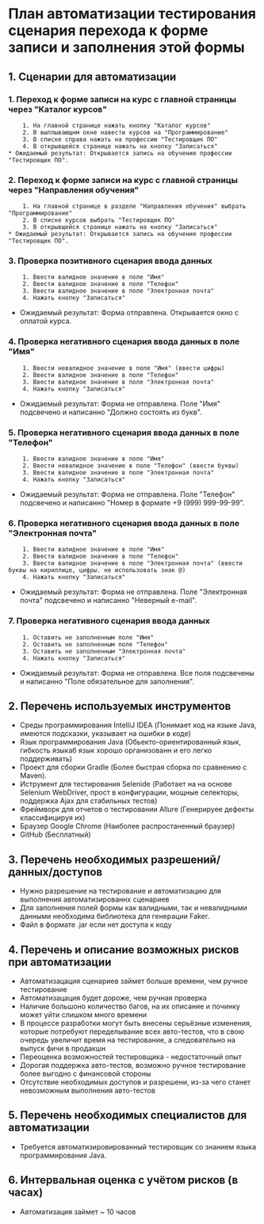 # План автоматизации тестирования сценария перехода к форме записи и заполнения этой формы

## 1. Сценарии для автоматизации

### 1. Переход к форме записи на курс с главной страницы через "Каталог курсов"

        1. На главной странице нажать кнопку "Каталог курсов"
        2. В выплывающнм окне навести курсов на "Программирование"
        3. В списке справа нажать на профессию "Тестировщик ПО"
        4. В открывщейся странице нажать на кнопку "Записаться"
    * Ожидаемый результат: Открывается запись на обучение профессии "Тестировщик ПО".

### 2. Переход к форме записи на курс с главной страницы через "Направления обучения"

        1. На главной странице в разделе "Направления обучения" выбрать "Программирование"
        2. В списке курсов выбрать "Тестировщик ПО"
        3. В открывщейся странице нажать на кнопку "Записаться"
    * Ожидаемый результат: Открывается запись на обучение профессии "Тестировщик ПО".

### 3. Проверка позитивного сценария ввода данных
        
        1. Ввести валидное значение в поле "Имя"
        2. Ввести валидное значение в поле "Телефон"
        3. Ввести валидное значение в поле "Электронная почта"
        4. Нажать кнопку "Записаться"
* Ожидаемый результат: Форма отправлена. Открывается окно с оплатой курса.
    
### 4. Проверка негативного сценария ввода данных в поле "Имя"

        1. Ввести невалидное значение в поле "Имя" (ввести цифры)
        2. Ввести валидное значение в поле "Телефон"
        3. Ввести валидное значение в поле "Электронная почта"
        4. Нажать кнопку "Записаться"
* Ожидаемый результат: Форма не отправлена. Поле "Имя" подсвечено и написанно "Должно состоять из букв".

### 5. Проверка негативного сценария ввода данных в поле "Телефон"

        1. Ввести валидное значение в поле "Имя" 
        2. Ввести невалидное значение в поле "Телефон" (ввести буквы)
        3. Ввести валидное значение в поле "Электронная почта"
        4. Нажать кнопку "Записаться"
* Ожидаемый результат: Форма не отправлена. Поле "Телефон" подсвечено и написанно "Номер в формате +9 (999) 999-99-99".

### 6. Проверка негативного сценария ввода данных в поле "Электронная почта"

        1. Ввести валидное значение в поле "Имя" 
        2. Ввести валидное значение в поле "Телефон" 
        3. Ввести валидное значение в поле "Электронная почта" (ввести буквы на кириллице, цифры. не использовать знак @)
        4. Нажать кнопку "Записаться"
* Ожидаемый результат: Форма не отправлена. Поле "Электронная почта" подсвечено и написанно "Неверный e-mail".

### 7. Проверка негативного сценария ввода данных

        1. Оставить не заполненным поле "Имя" 
        2. Оставить не заполненным поле "Телефон" 
        3. Оставить не заполненным "Электронная почта"
        4. Нажать кнопку "Записаться"
* Ожидаемый результат: Форма не отправлена. Все поля подсвечены и написанно "Поле обязательное для заполнения".


## 2. Перечень используемых инструментов

* Среды программирования IntelliJ IDEA (Понимает код на языке Java, имеются подсказки, указывает на ошибки в коде)
* Язык программирования Java (Обьекто-ориентированный язык, гибкость языкаб язык хорошо организованн и его легко поддерживать)
* Проект для сборки Gradle (Более быстрая сборка по сравнению с Maven).
* Иструмент для тестирования  Selenide (Работает на на основе Selenium WebDriver, прост в конфигурации, мощные селекторы, поддержка Ajax для стабильных тестов)
* Фреймворк для отчетов о тестировании Allure (Генерируее дефекты классифицируя их)
* Браузер Google Chrome (Наиболее распростаненный браузер)
* GitHub (Бесплатный)

## 3. Перечень необходимых разрешений/данных/доступов

* Нужно разрешение на тестирование и автоматизацию для выполнения автоматизированнх сценариев
* Для заполнения полей формы как валидными, так и невалидными данными необходима библиотека для генерации  Faker.
* Файл в формате .jar если нет доступа к коду

## 4. Перечень и описание возможных рисков при автоматизации

* Автоматизацация сценариев займет больше времени, чем ручное тестирование
* Автоматизацация будет дороже, чем ручная проверка 
* Наличие большоно количество багов, на их описание и починку может уйти слишком много времени
* В процессе разработки могут быть внесены серьёзные изменения, которые потребуют переделывание всех авто-тестов, что в свою очередь увеличит время на тестирование, а следовательно на выпуск фичи в продакшн
* Переоценка возможностей тестировщика - недостаточный опыт
* Дорогая поддержка авто-тестов, возможно ручное тестирование более выгодно с финансовой стороны
* Отсутствие необходимых доступов и разрешени, из-за чего станет невозможным выполнения авто-тестов
## 5. Перечень необходимых специалистов для автоматизации

* Требуется автоматизировированный тестировщик со знанием языка программирования Java.

## 6. Интервальная оценка с учётом рисков (в часах)
* Автоматизация займет ~ 10 часов